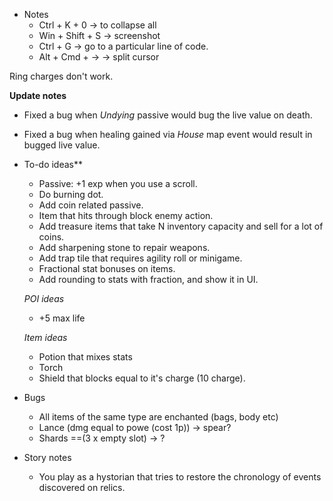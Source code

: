 - Notes
    - Ctrl + K + 0     -> to collapse all
    - Win + Shift + S  -> screenshot
    - Ctrl + G         -> go to a particular line of code.
    - Alt + Cmd + ->   -> split cursor


Ring charges don't work.

**Update notes**
- Fixed a bug when *Undying* passive would bug the live value on death.
- Fixed a bug when healing gained via *House* map event would result in bugged live value.

- To-do ideas**
    - Passive: +1 exp when you use a scroll.
    - Do burning dot.
    - Add coin related passive.
    - Item that hits through block enemy action.
    - Add treasure items that take N inventory capacity and sell for a lot of coins.
    - Add sharpening stone to repair weapons.
    - Add trap tile that requires agility roll or minigame.
    - Fractional stat bonuses on items.
    - Add rounding to stats with fraction, and show it in UI.

    *POI ideas*
    - +5 max life

    *Item ideas*
    - Potion that mixes stats
    - Torch
    - Shield that blocks equal to it's charge (10 charge).


- Bugs
    - All items of the same type are enchanted (bags, body etc)
    - Lance (dmg equal to powe (cost 1p)) -> spear?
    - Shards ==(3 x empty slot) -> ?

- Story notes
    - You play as a hystorian that tries to restore the chronology of events discovered on relics.